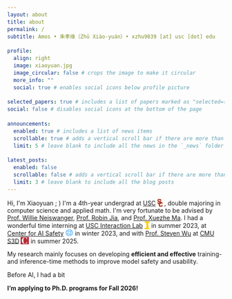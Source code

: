 ```yaml
---
layout: about
title: about
permalink: /
subtitle: Amos • 朱孝缘（Zhū Xiào-yuán）• xzhu9839 [at] usc [dot] edu

profile:
  align: right
  image: xiaoyuan.jpg
  image_circular: false # crops the image to make it circular
  more_info: ""
  social: true # enables social icons below profile picture

selected_papers: true # includes a list of papers marked as "selected={true}"
social: false # disables social icons at the bottom of the page

announcements:
  enabled: true # includes a list of news items
  scrollable: true # adds a vertical scroll bar if there are more than 3 news items
  limit: 5 # leave blank to include all the news in the `_news` folder

latest_posts:
  enabled: false
  scrollable: false # adds a vertical scroll bar if there are more than 3 new posts items
  limit: 3 # leave blank to include all the blog posts
---
```

Hi, I'm Xiaoyuan ; ) I'm a 4th-year undergrad at [USC](https://www.usc.edu/)<img src="/assets/img/usc.svg" alt="USC logo" style="height:1.3em; vertical-align:-0.2em; margin-left:0.25em;" /> , double majoring in computer science and applied math. I'm very fortunate to be advised by [Prof. Willie Neiswanger](https://willieneis.github.io/), [Prof. Robin Jia](https://robinjia.github.io/), and [Prof. Xuezhe Ma](https://xuezhemax.github.io/). I had a wonderful time interning at [USC Interaction Lab](https://uscinteractionlab.web.app/)<img src="/assets/img/interaction_lab.png" alt="Interaction Lab logo" style="height:1.25em; vertical-align:-0.2em; margin-left:0.25em;" /> in summer 2023, at [Center for AI Safety](https://safe.ai/)<img src="/assets/img/cais_logo.png" alt="CAIS logo" style="height:1.25em; vertical-align:-0.2em; margin-left:0.25em;" /> in winter 2023, and with [Prof. Steven Wu](https://zstevenwu.com/) at [CMU S3D](https://s3d.cmu.edu/)<img src="/assets/img/cmu_red_simple.png" alt="CMU logo" style="height:1.25em; vertical-align:-0.2em; margin-left:0.25em;" /> in summer 2025.

My research mainly focuses on developing **efficient and effective** training- and inference-time methods to improve model safety and usability. 

Before AI, I had a bit 

**I’m applying to Ph.D. programs for Fall 2026!**
